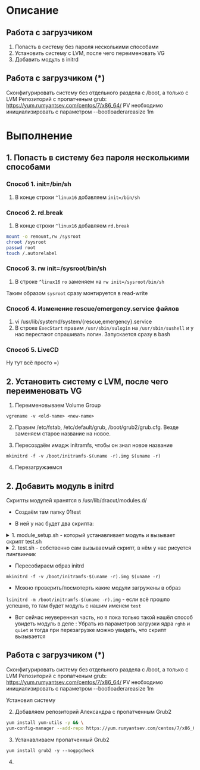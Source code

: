 # Описание

## Работа с загрузчиком
1. Попасть в систему без пароля несколькими способами
2. Установить систему с LVM, после чего переименовать VG
3. Добавить модуль в initrd

## Работа с загрузчиком (*)
Сконфигурировать систему без отдельного раздела с /boot, а только с LVM
Репозиторий с пропатченым grub: https://yum.rumyantsev.com/centos/7/x86_64/
PV необходимо инициализировать с параметром --bootloaderareasize 1m

# Выполнение

## 1. Попасть в систему без пароля несколькими способами

### Способ 1. init=/bin/sh

1. В конце строки `^linux16` добавляем `init=/bin/sh`

### Cпособ 2. rd.break

1. В конце строки `^linux16` добавляем `rd.break`

```bash
mount -o remount,rw /sysroot
chroot /sysroot
passwd root
touch /.autorelabel
```

### Способ 3. rw init=/sysroot/bin/sh

1. В строке `^linux16` `ro` заменяем на `rw init=/sysroot/bin/sh`

Таким образом `sysroot` сразу монтируется в read-write

### Cпособ 4. Изменение rescue/emergency.service файлов

1. vi /usr/lib/systemd/system/{rescue,emergency}.service
2. В строке `ExecStart` правим `/usr/sbin/sulogin` на `/usr/sbin/sushell` и у нас перестают спрашивать логин. Запускается сразу в bash

### Способ 5. LiveCD

Ну тут всё просто =)

## 2. Установить систему с LVM, после чего переименовать VG

1. Переименовываем Volume Group

`vgrename -v <old-name> <new-name>`

2. Правим /etc/fstab, /etc/default/grub, /boot/grub2/grub.cfg. Везде заменяем старое название на новое.

3. Пересоздаём имадж initramfs, чтобы он знал новое название

`mkinitrd -f -v /boot/initramfs-$(uname -r).img $(uname -r)`

4. Перезагружаемся

## 2. Добавить модуль в initrd

Скрипты модулей хранятся в /usr/lib/dracut/modules.d/

* Создаём там папку 01test

 * В ней у нас будет два скрипта:
<details>
<summary>1. module_setup.sh - который устанавливает модуль и вызывает скрипт test.sh </summary>

```bash
#!/bin/bash

check() {
    return 0
}

depends() {
    return 0
}

install() {
    inst_hook cleanup 00 "${moddir}/test.sh"
}
```
</details>

<details>
<summary>2. test.sh - собственно сам вызываемый скрипт, в нём у нас рисуется пингвинчик</summary>

```bash
#!/bin/bash

exec 0<>/dev/console 1<>/dev/console 2<>/dev/console
cat <<'msgend'

Hello! You are in dracut module!

 ___________________
< I'm dracut module >
 -------------------
   \
    \
        .--.
       |o_o |
       |:_/ |
      //   \ \
     (|     | )
    /'\_   _/`\
    \___)=(___/
msgend
sleep 10
echo " continuing...."
```

</details>

 * Пересобираем образ initrd 

 `mkinitrd -f -v /boot/initramfs-$(uname -r).img $(uname -r)`

 * Можно проверить/посмотерть какие модули загружены в образ

 `lsinitrd -m /boot/initramfs-$(uname -r).img` - если всё прошло успешно, то там будет модуль с нашим именем `test`

 * Вот сейчас неуверенная часть, но я пока только такой нашёл способ увидеть модуль в деле : Убрать из параметров загрузки ядра `rghb` и `quiet` и тогда при перезагрузке можно увидеть, что скрипт вызывается
 
## Работа с загрузчиком (*)
Сконфигурировать систему без отдельного раздела с /boot, а только с LVM
Репозиторий с пропатченым grub: https://yum.rumyantsev.com/centos/7/x86_64/
PV необходимо инициализировать с параметром --bootloaderareasize 1m

Установил систему 

2. Добавляем репозиторий Александра с пропатченным Grub2

```bash
yum install yum-utils -y && \
yum-config-manager --add-repo https://yum.rumyantsev.com/centos/7/x86_64/
```

3. Устанавливаем пропатченный Grub2

`yum install grub2 -y --nogpgcheck`

4. 



